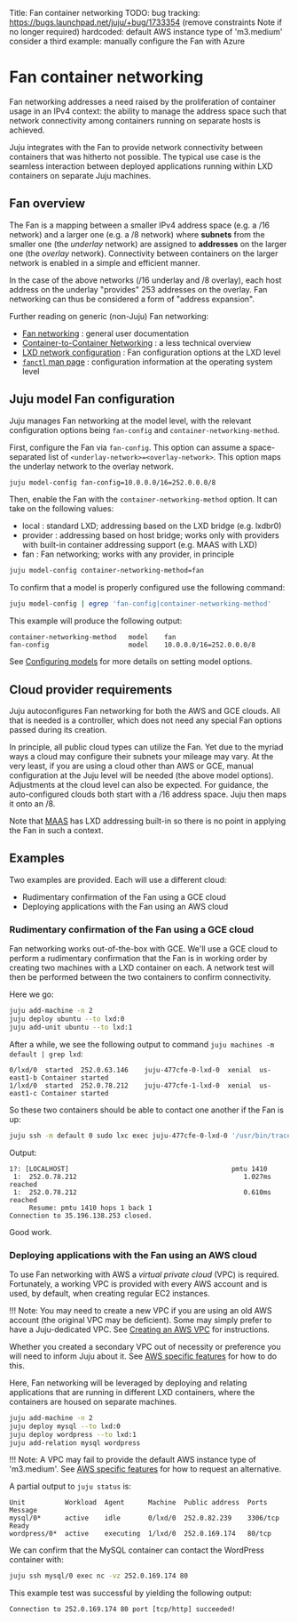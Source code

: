 Title: Fan container networking
TODO:  bug tracking: https://bugs.launchpad.net/juju/+bug/1733354 (remove constraints Note if no longer required)
       hardcoded: default AWS instance type of 'm3.medium'
       consider a third example: manually configure the Fan with Azure

# Fan container networking

Fan networking addresses a need raised by the proliferation of container usage
in an IPv4 context: the ability to manage the address space such that network
connectivity among containers running on separate hosts is achieved.

Juju integrates with the Fan to provide network connectivity between containers
that was hitherto not possible. The typical use case is the seamless
interaction between deployed applications running within LXD containers on
separate Juju machines.

## Fan overview

The Fan is a mapping between a smaller IPv4 address space (e.g. a /16 network)
and a larger one (e.g. a /8 network) where **subnets** from the smaller one (the
*underlay* network) are assigned to **addresses** on the larger one (the
*overlay* network). Connectivity between containers on the larger network is
enabled in a simple and efficient manner.

In the case of the above networks (/16 underlay and /8 overlay), each host
address on the underlay "provides" 253 addresses on the overlay. Fan networking
can thus be considered a form of "address expansion".

Further reading on generic (non-Juju) Fan networking:

 - [Fan networking][fan-ubuntu-wiki] : general user documentation
 - [Container-to-Container Networking][fan-ubuntu-insights] : a less technical
   overview
 - [LXD network configuration][fan-lxd-config-options] : Fan configuration
   options at the LXD level
 - [`fanctl` man page][fan-fanctl-man-page] : configuration information at the
   operating system level

## Juju model Fan configuration

Juju manages Fan networking at the model level, with the relevant configuration
options being `fan-config` and `container-networking-method`.

First, configure the Fan via `fan-config`. This option can assume a
space-separated list of `<underlay-network>=<overlay-network>`. This option
maps the underlay network to the overlay network.

```bash
juju model-config fan-config=10.0.0.0/16=252.0.0.0/8
```

Then, enable the Fan with the `container-networking-method` option. It can take
on the following values:

 - local : standard LXD; addressing based on the LXD bridge (e.g. lxdbr0)
 - provider : addressing based on host bridge; works only with providers with
   built-in container addressing support (e.g. MAAS with LXD)
 - fan : Fan networking; works with any provider, in principle

```bash
juju model-config container-networking-method=fan
```

To confirm that a model is properly configured use the following command:

```bash
juju model-config | egrep 'fan-config|container-networking-method'
```

This example will produce the following output:

```no-highlight
container-networking-method   model    fan
fan-config                    model    10.0.0.0/16=252.0.0.0/8
```

See [Configuring models][models-config] for more details on setting model
options.

## Cloud provider requirements

Juju autoconfigures Fan networking for both the AWS and GCE clouds. All that
is needed is a controller, which does not need any special Fan options passed
during its creation.

In principle, all public cloud types can utilize the Fan. Yet due to the myriad
ways a cloud may configure their subnets your mileage may vary. At the very
least, if you are using a cloud other than AWS or GCE, manual configuration at
the Juju level will be needed (the above model options). Adjustments at the
cloud level can also be expected. For guidance, the auto-configured clouds both
start with a /16 address space. Juju then maps it onto an /8.

Note that [MAAS][maas-upstream] has LXD addressing built-in so there is no
point in applying the Fan in such a context.

## Examples

Two examples are provided. Each will use a different cloud:

 - Rudimentary confirmation of the Fan using a GCE cloud
 - Deploying applications with the Fan using an AWS cloud

### Rudimentary confirmation of the Fan using a GCE cloud

Fan networking works out-of-the-box with GCE. We'll use a GCE cloud to perform
a rudimentary confirmation that the Fan is in working order by creating two
machines with a LXD container on each. A network test will then be performed
between the two containers to confirm connectivity.

Here we go:

```bash
juju add-machine -n 2
juju deploy ubuntu --to lxd:0
juju add-unit ubuntu --to lxd:1
```

After a while, we see the following output to command
`juju machines -m default | grep lxd`:

```no-highlight
0/lxd/0  started  252.0.63.146    juju-477cfe-0-lxd-0  xenial  us-east1-b Container started
1/lxd/0  started  252.0.78.212    juju-477cfe-1-lxd-0  xenial  us-east1-c Container started
```

So these two containers should be able to contact one another if the Fan is up:

```bash
juju ssh -m default 0 sudo lxc exec juju-477cfe-0-lxd-0 '/usr/bin/tracepath 252.0.78.212'
```

Output:

```no-highlight
1?: [LOCALHOST]                                         pmtu 1410
 1:  252.0.78.212                                          1.027ms reached
 1:  252.0.78.212                                          0.610ms reached
     Resume: pmtu 1410 hops 1 back 1 
Connection to 35.196.138.253 closed.
```

Good work.

### Deploying applications with the Fan using an AWS cloud

To use Fan networking with AWS a *virtual private cloud* (VPC) is required.
Fortunately, a working VPC is provided with every AWS account and is used, by
default, when creating regular EC2 instances.  

!!! Note:
    You may need to create a new VPC if you are using an old AWS account (the
    original VPC may be deficient). Some may simply prefer to have a
    Juju-dedicated VPC. See [Creating an AWS VPC][fan-aws-vpc] for
    instructions.

Whether you created a secondary VPC out of necessity or preference you will
need to inform Juju about it. See
[AWS specific features][anchor__aws-specific-features] for how to do this.

Here, Fan networking will be leveraged by deploying and relating applications
that are running in different LXD containers, where the containers are housed
on separate machines.

```bash
juju add-machine -n 2
juju deploy mysql --to lxd:0
juju deploy wordpress --to lxd:1
juju add-relation mysql wordpress
```

!!! Note:
    A VPC may fail to provide the default AWS instance type of 'm3.medium'. See
    [AWS specific features][anchor__aws-specific-features] for how to request
    an alternative.

A partial output to `juju status` is:

```no-highlight
Unit          Workload  Agent      Machine  Public address  Ports     Message
mysql/0*      active    idle       0/lxd/0  252.0.82.239    3306/tcp  Ready
wordpress/0*  active    executing  1/lxd/0  252.0.169.174   80/tcp
```

We can confirm that the MySQL container can contact the WordPress container
with:

```bash
juju ssh mysql/0 exec nc -vz 252.0.169.174 80
```

This example test was successful by yielding the following output:

```no-highlight
Connection to 252.0.169.174 80 port [tcp/http] succeeded!
```


<!-- LINKS -->

[maas-upstream]: https://maas.io/
[fan-ubuntu-wiki]: https://wiki.ubuntu.com/FanNetworking
[fan-ubuntu-insights]: https://insights.ubuntu.com/2015/06/22/container-to-container-networking-the-bits-have-hit-the-fan/
[fan-lxd-config-options]: https://github.com/lxc/lxd/blob/master/doc/networks.md
[fan-fanctl-man-page]: http://manpages.ubuntu.com/cgi-bin/search.py?q=fanctl
[fan-aws-vpc]: ./charms-fan-aws-vpc.html
[models-config]: ./models-config.html
[anchor__aws-specific-features]: ./help-aws.html#aws-specific-features
